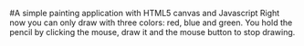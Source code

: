 #A simple painting application with HTML5 canvas and Javascript
Right now you can only draw with three colors: red, blue and green. You hold the pencil by clicking the mouse, draw it and the mouse button to stop drawing.
